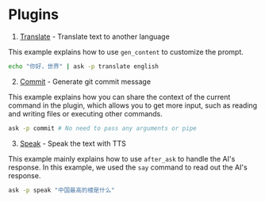 # Plugins

1. [Translate](translate.sh) - Translate text to another language

This example explains how to use `gen_content` to customize the prompt.
```bash
echo "你好，世界" | ask -p translate english
```

2. [Commit](commit.sh) - Generate git commit message

This example explains how you can share the context of the current command in the plugin, which allows you to get more input, such as reading and writing files or executing other commands.
```bash
ask -p commit # No need to pass any arguments or pipe
```


3. [Speak](speak.sh) - Speak the text with TTS

This example mainly explains how to use `after_ask` to handle the AI's response. In this example, we used the `say` command to read out the AI's response.
```bash
ask -p speak "中国最高的楼是什么"
```
